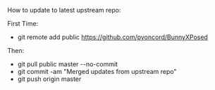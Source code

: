 How to update to latest upstream repo:

First Time:

- git remote add public https://github.com/pyoncord/BunnyXPosed

Then:

- git pull public master --no-commit
- git commit -am "Merged updates from upstream repo"
- git push origin master